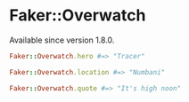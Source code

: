 # Faker::Overwatch

Available since version 1.8.0.

```ruby
Faker::Overwatch.hero #=> "Tracer"

Faker::Overwatch.location #=> "Numbani"

Faker::Overwatch.quote #=> "It's high noon"
```
